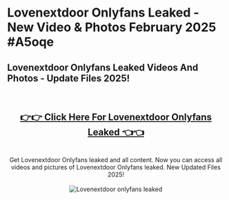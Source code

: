 # Lovenextdoor Onlyfans Leaked - New Video & Photos February 2025 #A5oqe

<h2>Lovenextdoor Onlyfans Leaked Videos And Photos - Update Files 2025!</h2>
<br>
<div align="center">
<h2><a href="https://links2leaks.com?utm_source=lovenextdoor&utm_medium=git92" rel="nofollow">👉👉 Click Here For Lovenextdoor Onlyfans Leaked 👈👈</a></h2>
<br>
Get Lovenextdoor Onlyfans leaked and all content. Now you can access all videos and pictures of Lovenextdoor Onlyfans leaked. New Updated Files 2025!
<br>
<br>
<a href="https://links2leaks.com?utm_source=lovenextdoor&utm_medium=git92" rel="nofollow" data-target="animated-image.originalLink"><img src="https://i.ibb.co/Gkj2r4b/banner.png" alt="Lovenextdoor onlyfans leaked" style="max-width: 100%; display: inline-block;" data-target="animated-image.originalImage"></a>
</div>
<br>

